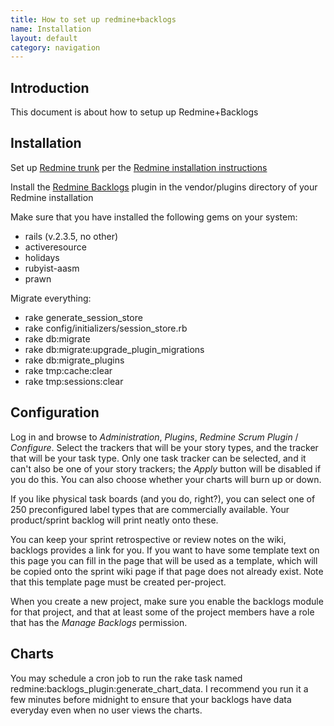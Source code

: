 ```yaml
---
title: How to set up redmine+backlogs
name: Installation
layout: default
category: navigation
---
```

## Introduction

This document is about how to setup up Redmine+Backlogs

## Installation

Set up [Redmine trunk](http://github.com/edavis10/redmine) per the
[Redmine installation instructions](http://www.redmine.org/wiki/redmine/HowTos)

Install the [Redmine Backlogs](http://github.com/relaxdiego/redmine_backlogs) plugin in 
the vendor/plugins directory of your Redmine installation

Make sure that you have installed the following gems on your
system:

-   rails (v.2.3.5, no other)
-   activeresource
-   holidays
-   rubyist-aasm
-   prawn

Migrate everything:

-   rake generate_session_store
-   rake config/initializers/session_store.rb
-   rake db:migrate
-   rake db:migrate:upgrade_plugin_migrations
-   rake db:migrate_plugins
-   rake tmp:cache:clear
-   rake tmp:sessions:clear

## Configuration

Log in and browse to _Administration_, _Plugins_, _Redmine Scrum Plugin_ / _Configure_.
Select the trackers that will be your story types, and the tracker
that will be your task type. Only one task tracker can be selected,
and it can't also be one of your story trackers; the _Apply_ button
will be disabled if you do this. You can also choose whether your
charts will burn up or down.

If you like physical task boards (and you do, right?), you can select
one of 250 preconfigured label types that are commercially available.
Your product/sprint backlog will print neatly onto these.

You can keep your sprint retrospective or review notes on the wiki,
backlogs provides a link for you. If you want to have some template
text on this page you can fill in the page that will be used as a
template, which will be copied onto the sprint wiki page if that page
does not already exist. Note that this template page must be created
per-project.

When you create a new project, make sure you enable the backlogs
module for that project, and that at least some of the project members
have a role that has the _Manage Backlogs_ permission.

## Charts

You may schedule a cron job to run the rake task named
redmine:backlogs_plugin:generate_chart_data. I recommend you run it a
few minutes before midnight to ensure that your backlogs have data
everyday even when no user views the charts.
